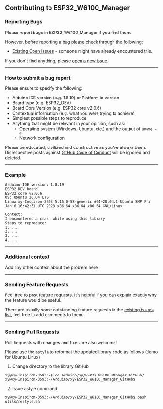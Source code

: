 ## Contributing to ESP32_W6100_Manager

### Reporting Bugs

Please report bugs in ESP32_W6100_Manager if you find them.

However, before reporting a bug please check through the following:

* [Existing Open Issues](https://github.com/khoih-prog/ESP32_W6100_Manager/issues) - someone might have already encountered this.

If you don't find anything, please [open a new issue](https://github.com/khoih-prog/ESP32_W6100_Manager/issues/new).

---

### How to submit a bug report

Please ensure to specify the following:

* Arduino IDE version (e.g. 1.8.19) or Platform.io version
* Board type (e.g. ESP32_DEV)
* Board Core Version (e.g. ESP32 core v2.0.6)
* Contextual information (e.g. what you were trying to achieve)
* Simplest possible steps to reproduce
* Anything that might be relevant in your opinion, such as:
  * Operating system (Windows, Ubuntu, etc.) and the output of `uname -a`
  * Network configuration


Please be educated, civilized and constructive as you've always been. Disrespective posts against [GitHub Code of Conduct](https://docs.github.com/en/site-policy/github-terms/github-event-code-of-conduct) will be ignored and deleted.

---

### Example

```
Arduino IDE version: 1.8.19
ESP32_DEV board
ESP32 core v2.0.6
OS: Ubuntu 20.04 LTS
Linux xy-Inspiron-3593 5.15.0-58-generic #64~20.04.1-Ubuntu SMP Fri Jan 6 16:42:31 UTC 2023 x86_64 x86_64 x86_64 GNU/Linux

Context:
I encountered a crash while using this library
Steps to reproduce:
1. ...
2. ...
3. ...
4. ...
```
---

### Additional context

Add any other context about the problem here.

---

### Sending Feature Requests

Feel free to post feature requests. It's helpful if you can explain exactly why the feature would be useful.

There are usually some outstanding feature requests in the [existing issues list](https://github.com/khoih-prog/ESP32_W6100_Manager/issues?q=is%3Aopen+is%3Aissue+label%3Aenhancement), feel free to add comments to them.

---

### Sending Pull Requests

Pull Requests with changes and fixes are also welcome!

Please use the `astyle` to reformat the updated library code as follows (demo for Ubuntu Linux)

1. Change directory to the library GitHub

```
xy@xy-Inspiron-3593:~$ cd Arduino/xy/ESP32_W6100_Manager_GitHub/
xy@xy-Inspiron-3593:~/Arduino/xy/ESP32_W6100_Manager_GitHub$
```

2. Issue astyle command

```
xy@xy-Inspiron-3593:~/Arduino/xy/ESP32_W6100_Manager_GitHub$ bash utils/restyle.sh
```

